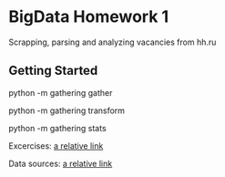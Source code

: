 # BigData Homework 1

Scrapping, parsing and analyzing vacancies from hh.ru

## Getting Started

python -m gathering gather

python -m gathering transform

python -m gathering stats

Excercises:
[a relative link](exercises.ipynb)

Data sources:
[a relative link](bigdata_sources_hw1_2.txt)

